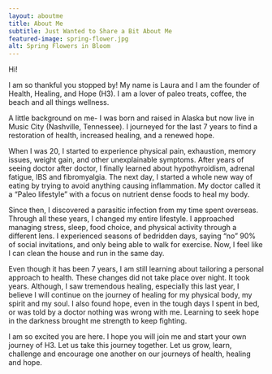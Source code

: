 ```yaml
---
layout: aboutme
title: About Me
subtitle: Just Wanted to Share a Bit About Me
featured-image: spring-flower.jpg
alt: Spring Flowers in Bloom
---
```

Hi!

I am so thankful you stopped by! My name is Laura and I am the founder of Health, Healing, and Hope (H3). I am a lover of paleo treats, coffee, the beach and all things wellness.

A little background on me- I was born and raised in Alaska but now live in Music City (Nashville, Tennessee). I journeyed for the last 7 years to find a restoration of health, increased healing, and a renewed hope.

When I was 20, I started to experience physical pain, exhaustion, memory issues, weight gain, and other unexplainable symptoms. After years of seeing doctor after doctor, I finally learned about hypothyroidism, adrenal fatigue, IBS and fibromyalgia. The next day, I started a whole new way of eating by trying to avoid anything causing inflammation. My doctor called it a “Paleo lifestyle” with a focus on nutrient dense foods to heal my body.

Since then, I discovered a parasitic infection from my time spent overseas. Through all these years, I changed my entire lifestyle. I approached managing stress, sleep, food choice, and physical activity through a different lens. I experienced seasons of bedridden days, saying “no” 90% of social invitations, and only being able to walk for exercise. Now, I feel like I can clean the house and run in the same day.

Even though it has been 7 years, I am still learning about tailoring a personal approach to health. These changes did not take place over night. It took years. Although, I saw tremendous healing, especially this last year, I believe I will continue on the journey of healing for my physical body, my spirit and my soul. I also found hope, even in the tough days I spent in bed, or was told by a doctor nothing was wrong with me. Learning to seek hope in the darkness brought me strength to keep fighting.

I am so excited you are here. I hope you will join me and start your own journey of H3.
Let us take this journey together. Let us grow, learn, challenge and encourage one another on our journeys of health, healing and hope.
